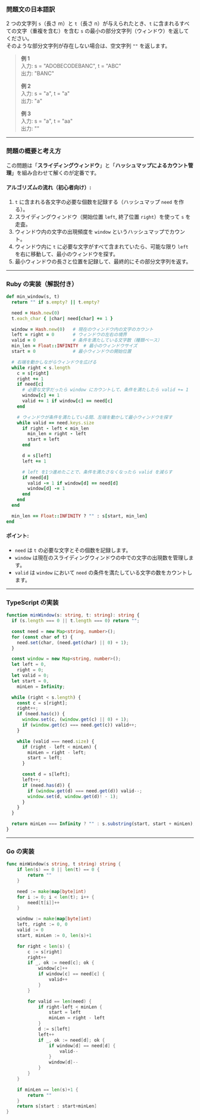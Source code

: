 ### 問題文の日本語訳

2 つの文字列 `s`（長さ m）と `t`（長さ n）が与えられたとき、`t` に含まれるすべての文字（重複を含む）を含む `s` の最小の部分文字列（ウィンドウ）を返してください。  
そのような部分文字列が存在しない場合は、空文字列 `""` を返します。

> **例 1**  
> 入力: s = "ADOBECODEBANC", t = "ABC"  
> 出力: "BANC"
>
> **例 2**  
> 入力: s = "a", t = "a"  
> 出力: "a"
>
> **例 3**  
> 入力: s = "a", t = "aa"  
> 出力: ""

---

### 問題の概要と考え方

この問題は「**スライディングウィンドウ**」と「**ハッシュマップによるカウント管理**」を組み合わせて解くのが定番です。

#### アルゴリズムの流れ（初心者向け）:

1. `t` に含まれる各文字の必要な個数を記録する（ハッシュマップ `need` を作る）。
2. スライディングウィンドウ（開始位置 `left`, 終了位置 `right`）を使って `s` を走査。
3. ウィンドウ内の文字の出現頻度を `window` というハッシュマップでカウント。
4. ウィンドウ内に `t` に必要な文字がすべて含まれていたら、可能な限り `left` を右に移動して、最小のウィンドウを探す。
5. 最小ウィンドウの長さと位置を記録して、最終的にその部分文字列を返す。

---

### Ruby の実装（解説付き）

```ruby
def min_window(s, t)
  return "" if s.empty? || t.empty?

  need = Hash.new(0)
  t.each_char { |char| need[char] += 1 }

  window = Hash.new(0)   # 現在のウィンドウ内の文字のカウント
  left = right = 0       # ウィンドウの左右の境界
  valid = 0              # 条件を満たしている文字数（種類ベース）
  min_len = Float::INFINITY  # 最小のウィンドウサイズ
  start = 0              # 最小ウィンドウの開始位置

  # 右端を動かしながらウィンドウを広げる
  while right < s.length
    c = s[right]
    right += 1
    if need[c]
      # 必要な文字だったら window にカウントして、条件を満たしたら valid += 1
      window[c] += 1
      valid += 1 if window[c] == need[c]
    end

    # ウィンドウが条件を満たしている間、左端を動かして最小ウィンドウを探す
    while valid == need.keys.size
      if right - left < min_len
        min_len = right - left
        start = left
      end

      d = s[left]
      left += 1

      # left を1つ進めたことで、条件を満たさなくなったら valid を減らす
      if need[d]
        valid -= 1 if window[d] == need[d]
        window[d] -= 1
      end
    end
  end

  min_len == Float::INFINITY ? "" : s[start, min_len]
end
```

#### ポイント:

- `need` は `t` の必要な文字とその個数を記録します。
- `window` は現在のスライディングウィンドウの中での文字の出現数を管理します。
- `valid` は `window` において `need` の条件を満たしている文字の数をカウントします。

---

### TypeScript の実装

```ts
function minWindow(s: string, t: string): string {
  if (s.length === 0 || t.length === 0) return "";

  const need = new Map<string, number>();
  for (const char of t) {
    need.set(char, (need.get(char) || 0) + 1);
  }

  const window = new Map<string, number>();
  let left = 0,
    right = 0;
  let valid = 0;
  let start = 0,
    minLen = Infinity;

  while (right < s.length) {
    const c = s[right];
    right++;
    if (need.has(c)) {
      window.set(c, (window.get(c) || 0) + 1);
      if (window.get(c) === need.get(c)) valid++;
    }

    while (valid === need.size) {
      if (right - left < minLen) {
        minLen = right - left;
        start = left;
      }

      const d = s[left];
      left++;
      if (need.has(d)) {
        if (window.get(d) === need.get(d)) valid--;
        window.set(d, window.get(d)! - 1);
      }
    }
  }

  return minLen === Infinity ? "" : s.substring(start, start + minLen);
}
```

---

### Go の実装

```go
func minWindow(s string, t string) string {
	if len(s) == 0 || len(t) == 0 {
		return ""
	}

	need := make(map[byte]int)
	for i := 0; i < len(t); i++ {
		need[t[i]]++
	}

	window := make(map[byte]int)
	left, right := 0, 0
	valid := 0
	start, minLen := 0, len(s)+1

	for right < len(s) {
		c := s[right]
		right++
		if _, ok := need[c]; ok {
			window[c]++
			if window[c] == need[c] {
				valid++
			}
		}

		for valid == len(need) {
			if right-left < minLen {
				start = left
				minLen = right - left
			}
			d := s[left]
			left++
			if _, ok := need[d]; ok {
				if window[d] == need[d] {
					valid--
				}
				window[d]--
			}
		}
	}

	if minLen == len(s)+1 {
		return ""
	}
	return s[start : start+minLen]
}
```
